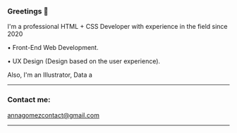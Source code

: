 ### Greetings 👋

I'm a professional HTML + CSS Developer with experience in the field since 2020

• Front-End Web Development.

• UX Design (Design based on the user experience).



Also, I'm an Illustrator, Data a


-----------------

### Contact me:

annagomezcontact@gmail.com

-----------------

<!--
**APEGS/APEGS** is a ✨ _special_ ✨ repository because its `README.md` (this file) appears on your GitHub profile.

Here are some ideas to get you started:

- 🔭 I’m currently working on ...
- 🌱 I’m currently learning ...
- 👯 I’m looking to collaborate on ...
- 🤔 I’m looking for help with ...
- 💬 Ask me about ...
- 📫 How to reach me: ...
- 😄 Pronouns: ...
- ⚡ Fun fact: ...
-->
